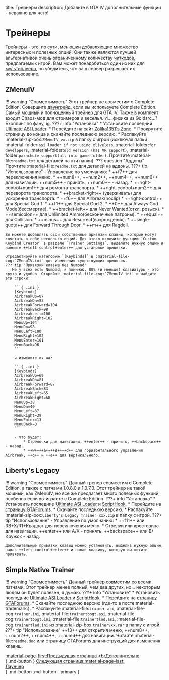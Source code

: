 title: Трейнеры
description: Добавьте в GTA IV дополнительные функции - неважно для чего!

# Трейнеры
Трейнеры - это, по сути, менюшки добавляющие множество интересных и полезных опций. Они также являются лучшей альтернативой очень ограниченному количеству [читкодов](https://gta.fandom.com/wiki/Cheats_in_GTA_IV), предлагаемых игрой. Вам может понадобиться один из них для [мультиплеера](../multiplayer.md), но убедитесь, что ваш сервер разрешает их использование.

## ZMenuIV
!!! warning "Совместимость"
    Этот трейнер не совместим с Complete Edition. Совершите [даунгрейд](../downgrading.md), если вы используете Complete Edition.
Самый мощный и полноценный трейнер для GTA IV. Также в комплект входит Chaos-мод для стримеров и веселья. И... физика из Goldsrc...? Бхоппинг по фану, ig.
???+ info "Установка"
    * Установите последний [Ultimate ASI Loader](../../mod-dependencies/#ultimate-asi-loader).
    * Перейдите на сайт [Zolika1351's Zone](https://zolika1351.pages.dev/mods/ivmenu).
    * Прокрутите страницу до конца и скачайте последнюю версию.
    * Распакуйте :material-zip-box:`ZMenuIV_vx.zip` в папку с игрой (исключая папки :material-folder:`asi loader if not using xliveless`, :material-folder:`for developers`, :material-folder:`old version (has VR support)`, :material-folder:`parachute support(all into game folder)`. Прочтите :material-file:`readme.txt` для деталей на эти папки).
    ??? question "Аддоны"
        Прочтите :material-file:`readme.txt` для деталей на аддоны.
???+ tip "Использование"
    - Управление по умолчанию:
        * ++f7++ для переключения меню.
        * ++num8++, ++num2++, ++num4++, ++num6++ для навигации. ++num5++ - принять, ++num0++ - назад.
        * ++right-control+num1++ для ремонта транспорта.
        * ++right-control+num2++ для переворота транспорта.
        * ++bracket-right++ (удерживать) для ускорения транспорта.
        * ++f6++ для Airbreak(noclip)
        * ++right-control++ для Special God 1.
        * ++f1++ для Special God 2.
        * ++0++ для Always God Mode(бессмертие).
        * ++bracket-left++ для Never Wanted(откл. розыск).
        * ++semicolon++ для Unlimited Ammo(бесконечные патроны).
        * ++equal++ для Collision.
        * ++minus++ для Resurrect(возрождения).
        * ++single-quote++ для Forward Through Door.
        * ++m++ для Ragdoll.
    
    Вы можете добавлять свои собственные привязки клавиш, которые могут сочетать в себе несколько опций. Для этого включите функцию `Custom Keybind Creator` в разделе `Trainer Settings`, выделите нужную опцию и нажмите ++left-control+enter++ для установки привязки.

    Отредактируйте категорию `[Keybinds]` в :material-file-cog:`ZMenuIV.ini` для изменения существующих привязок.
    ??? tip "Привязки клавиш без Numpad"
       Не у всех есть Numpad, я понимаю, 80% (и меньше) клавиатуры - это круто и удобно. Откройте :material-file-cog:`ZMenuIV.ini` и найдите эти строки:

        ```{ .ini }
        [Keybinds]
        AirbreakUp=87
        AirbreakDn=83
        AirbreakForward=104
        AirbreakBack=98
        AirbreakLeft=100
        AirbreakRight=102
        MenuUp=104
        MenuDn=98
        MenuLeft=100
        MenuRight=102
        MenuEnter=101
        MenuBack=96
        ```

        и измените их на:

        ```{ .ini }
        [Keybinds]
        AirbreakUp=69
        AirbreakDn=81
        AirbreakForward=87
        AirbreakBack=83
        AirbreakLeft=65
        AirbreakRight=68
        MenuUp=38
        MenuDn=40
        MenuLeft=37
        MenuRight=39
        MenuEnter=13
        MenuBack=8
        ```

        - Что будет:
            * Стрелочки для навигации. ++enter++ - принять, ++backspace++ - назад.
            * ++w++++a++++s++++d++ для горизонтального управления Airbreak, ++q++ и ++e++ для вертикального.

## Liberty's Legacy
!!! warning "Совместимость"
    Данный тренер совместим с Complete Edition, а также с патчами 1.0.8.0 и 1.0.7.0.
Этот трейнер не такой мощный, как ZMenuIV, но все же предлагает много полезных функций, особенно если вы играете с Complete Edition.
???+ info "Установка"
    * Установить последние [Ultimate ASI Loader](../../mod-dependencies/#ultimate-asi-loader) и [ScriptHook](../../mod-dependencies/#scripthook).
    * Перейдите на [страницу GTAForums](https://gtaforums.com/topic/973091-gta-iv-12043-libertys-legacy-trainer/).
    * Скачайте последнюю версию.
    * Распакуйте :material-zip-box:`Liberty's Legacy Trainer xxx.zip` в папку с игрой.
???+ tip "Использование"
    - Управление по умолчанию:
        * ++f11++ или RB+X/R1+Квадрат для переключения меню.
        * Стрелки или крестовина для навигации. ++enter++ или A/X - принять, ++backspace++ или B/Кружок - назад.
    
    Дополнительные привязки клавиш можно установить, выделив нужную опцию, нажав ++left-control+enter++ и нажав клавишу, которую вы хотите привязать.

## Simple Native Trainer
!!! warning "Совместимость"
    Данный трейнер совместим со всеми патчами.
Этот трейнер менее полный, чем два других, но... некоторым людям он будет полезен, я думаю.
???+ info "Установите"
    * Установить последние [Ultimate ASI Loader](../../mod-dependencies/#ultimate-asi-loader) и [ScriptHook](../../mod-dependencies/#scripthook).
    * Перейдите на [страницу GTAForums](https://gtaforums.com/topic/392973-ivrel-simple-trainer-for-gtaiv/).
    * Скачайте последнюю версию (где-то в посте:material-trademark:).
    * Распакуйте :material-file:`trainer.asi`, :material-file-cog:`trainer.ini`, :material-file:`trainertbogt.asi`, :material-file-cog:`trainertbogt.ini`, :material-file:`trainertlad.asi`, :material-file-cog:`trainertlad.ini` из :material-zip-box:`trainervxx.rar` в папку с игрой.
???+ tip "Использование"
    ++f3++ для открытия меню,  ++num8++, ++num2++, ++num4++, ++num6++ для навигации. Читайте :material-file:`readme.doc` или страницу GTAForums для инструкций для изменения клавиш.

[:material-page-first:Предыдущая страница <brДополнительно</br>](index.md){ .md-button } [Следующая страница:material-page-last: <br>Лаунчер</br>](launcher.md){ .md-button .md-button--primary }